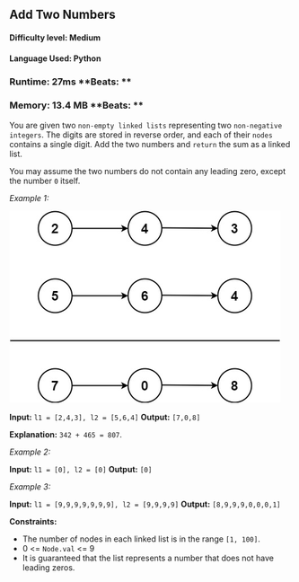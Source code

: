 ## Add Two Numbers

#### **Difficulty level:** Medium

#### **Language Used:** Python

### Runtime: 27ms **Beats: **
### Memory: 13.4 MB **Beats: **

You are given two `non-empty linked lists` representing two `non-negative integers`. The digits are stored in reverse order, and each of their `nodes` contains a single digit. Add the two numbers and `return` the sum as a linked list.

You may assume the two numbers do not contain any leading zero, except the number `0` itself.

*Example 1:*

<img src='addtwonumber1.jpg'>

**Input:** `l1 = [2,4,3], l2 = [5,6,4]`
**Output:** `[7,0,8]`

**Explanation:** `342 + 465 = 807`.

*Example 2:*

**Input:** `l1 = [0], l2 = [0]`
**Output:** `[0]`

*Example 3:*

**Input:** `l1 = [9,9,9,9,9,9,9], l2 = [9,9,9,9]`
**Output:** `[8,9,9,9,0,0,0,1]`

**Constraints:**

- The number of nodes in each linked list is in the range `[1, 100]`.
- 0 <= `Node.val` <= 9
- It is guaranteed that the list represents a number that does not have leading zeros.